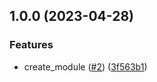 ## 1.0.0 (2023-04-28)


### Features

* create_module ([#2](https://github.com/justtrackio/terraform-aws-ecs-redis/issues/2)) ([3f563b1](https://github.com/justtrackio/terraform-aws-ecs-redis/commit/3f563b1274ab75b0373bcda8e305bc7c56844d13))
